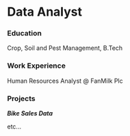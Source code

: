 # Data Analyst

### Education
Crop, Soil and Pest Management, B.Tech

### Work Experience
Human Resources Analyst @ FanMilk Plc

### Projects
***Bike Sales Data***

etc... 
